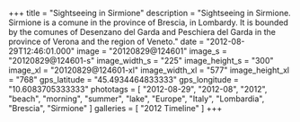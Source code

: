 +++
title = "Sightseeing in Sirmione"
description = "Sightseeing in Sirmione. Sirmione is a comune in the province of Brescia, in Lombardy. It is bounded by the comunes of Desenzano del Garda and Peschiera del Garda in the province of Verona and the region of Veneto."
date = "2012-08-29T12:46:01.000"
image = "20120829@124601"
image_s = "20120829@124601-s"
image_width_s = "225"
image_height_s = "300"
image_xl = "20120829@124601-xl"
image_width_xl = "577"
image_height_xl = "768"
gps_latitude = "45.4934464833333"
gps_longitude = "10.6083705333333"
phototags = [ "2012-08-29", "2012-08", "2012", "beach", "morning", "summer", "lake", "Europe", "Italy", "Lombardia", "Brescia", "Sirmione" ]
galleries = [ "2012 Timeline" ]
+++

